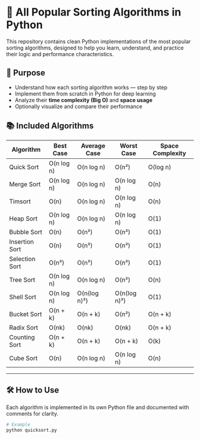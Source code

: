 # 🧠 All Popular Sorting Algorithms in Python

This repository contains clean Python implementations of the most popular sorting algorithms, designed to help you learn, understand, and practice their logic and performance characteristics.

## 🎯 Purpose

- Understand how each sorting algorithm works — step by step
- Implement them from scratch in Python for deep learning
- Analyze their **time complexity (Big O)** and **space usage**
- Optionally visualize and compare their performance

## 📚 Included Algorithms

| Algorithm         | Best Case     | Average Case     | Worst Case         | Space Complexity |
|------------------|---------------|------------------|--------------------|------------------|
| Quick Sort       | O(n log n)    | O(n log n)       | O(n²)              | O(log n)         |
| Merge Sort       | O(n log n)    | O(n log n)       | O(n log n)         | O(n)             |
| Timsort          | O(n)          | O(n log n)       | O(n log n)         | O(n)             |
| Heap Sort        | O(n log n)    | O(n log n)       | O(n log n)         | O(1)             |
| Bubble Sort      | O(n)          | O(n²)            | O(n²)              | O(1)             |
| Insertion Sort   | O(n)          | O(n²)            | O(n²)              | O(1)             |
| Selection Sort   | O(n²)         | O(n²)            | O(n²)              | O(1)             |
| Tree Sort        | O(n log n)    | O(n log n)       | O(n²)              | O(n)             |
| Shell Sort       | O(n log n)    | O(n(log n)²)     | O(n(log n)²)       | O(1)             |
| Bucket Sort      | O(n + k)      | O(n + k)         | O(n²)              | O(n + k)         |
| Radix Sort       | O(nk)         | O(nk)            | O(nk)              | O(n + k)         |
| Counting Sort    | O(n + k)      | O(n + k)         | O(n + k)           | O(k)             |
| Cube Sort        | O(n)          | O(n log n)       | O(n log n)         | O(n)             |

---

## 🛠️ How to Use

Each algorithm is implemented in its own Python file and documented with comments for clarity.

```bash
# Example
python quicksort.py
